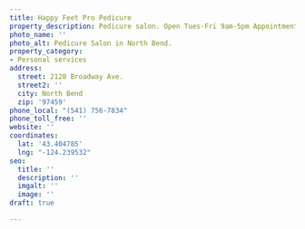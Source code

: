 ```yaml
---
title: Happy Feet Pro Pedicure
property_description: Pedicure salon. Open Tues-Fri 9am-5pm Appointments recommended.
photo_name: ''
photo_alt: Pedicure Salon in North Bend.
property_category:
- Personal services
address:
  street: 2128 Broadway Ave.
  street2: ''
  city: North Bend
  zip: '97459'
phone_local: "(541) 756-7834"
phone_toll_free: ''
website: ''
coordinates:
  lat: '43.404785'
  lng: "-124.239532"
seo:
  title: ''
  description: ''
  imgalt: ''
  image: ''
draft: true

---
```

